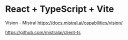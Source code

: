 # React + TypeScript + Vite


Vision - Mistral
https://docs.mistral.ai/capabilities/vision/

https://github.com/mistralai/client-ts
